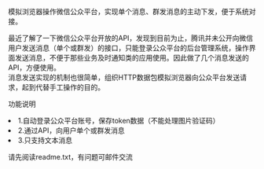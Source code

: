 模拟浏览器操作微信公众平台，实现单个消息、群发消息的主动下发，便于系统对接。


最近了解了一下微信公众平台开放的API，发现到目前为止，腾讯并未公开向微信用户发送消息（单个或群发）的接口，只能登录公众平台的后台管理系统，操作界面发送消息，不便于那些业务及时通知类的应用使用。因此做了几个消息发送的API，方便使用。<br />
消息发送实现的机制也很简单，组织HTTP数据包模拟浏览器向公众平台发送请求，起到代替手工操作的目的。


功能说明
<li>1.自动登录公众平台账号，保存token数据（不能处理图片验证码）</li>
<li>2.通过API，向用户单个或群发消息</li>
<li>3.只支持文本消息</li>


请先阅读readme.txt，有问题可邮件交流